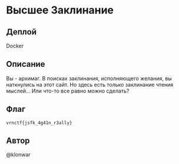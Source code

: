 # Высшее Заклинание

## Деплой

Docker

## Описание

Вы - архимаг. В поисках заклинания, исполняющего желания, вы наткнулись на этот сайт. Но здесь есть только заклинание чтения мыслей... Или что-то все равно можно сделать?

## Флаг
`vrnctf{jsfk_4g41n_r3ally}`

## Автор
@klonwar
